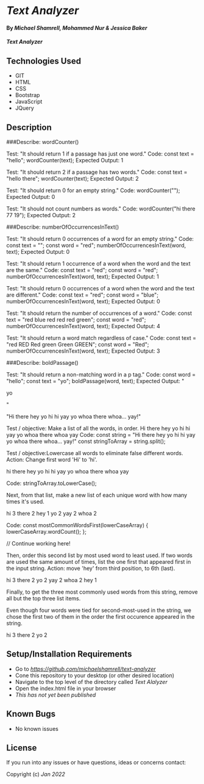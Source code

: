 # _Text Analyzer_

#### By _**Michael Shamrell, Mohammed Nur & Jessica Baker**_ 

#### _Text Analyzer_

## Technologies Used

* GIT
* HTML
* CSS
* Bootstrap
* JavaScript
* JQuery

## Description

###Describe: wordCounter()

Test: "It should return 1 if a passage has just one word."
Code:
const text = "hello";
wordCounter(text);
Expected Output: 1

Test: "It should return 2 if a passage has two words."
Code:
const text = "hello there";
wordCounter(text);
Expected Output: 2

Test: "It should return 0 for an empty string."
Code: wordCounter("");
Expected Output: 0

Test: "It should not count numbers as words."
Code: wordCounter("hi there 77 19");
Expected Output: 2

###Describe: numberOfOccurrencesInText()

Test: "It should return 0 occurrences of a word for an empty string."
Code:
const text = "";
const word = "red";
numberOfOccurrencesInText(word, text);
Expected Output: 0

Test: "It should return 1 occurrence of a word when the word and the text are the same."
Code:
const text = "red";
const word = "red";
numberOfOccurrencesInText(word, text);
Expected Output: 1

Test: "It should return 0 occurrences of a word when the word and the text are different."
Code:
const text = "red";
const word = "blue";
numberOfOccurrencesInText(word, text);
Expected Output: 0

Test: "It should return the number of occurrences of a word."
Code:
const text = "red blue red red red green";
const word = "red";
numberOfOccurrencesInText(word, text);
Expected Output: 4

Test: "It should return a word match regardless of case."
Code:
const text = "red RED Red green Green GREEN";
const word = "Red";
numberOfOccurrencesInText(word, text);
Expected Output: 3

###Describe: boldPassage()

Test: "It should return a non-matching word in a p tag."
Code:
const word = "hello";
const text = "yo";
boldPassage(word, text);
Expected Output: "<p>yo</p>"



"Hi there hey yo hi hi yay yo whoa there whoa... yay!"

Test / objective: Make a list of all the words, in order.
Hi
there
hey
yo
hi
hi
yay
yo
whoa
there
whoa
yay
Code:
const string = "Hi there hey yo hi hi yay yo whoa there whoa... yay!"
const stringToArray = string.split();



Test / objective:Lowercase all words to eliminate false different words.
Action: Change first word 'Hi' to 'hi'.

hi
there
hey
yo
hi
hi
yay
yo
whoa
there
whoa
yay

Code: stringToArray.toLowerCase();


Next, from that list, make a new list of each unique word with how many times it's used.

hi      3
there   2
hey     1
yo      2
yay     2
whoa    2

Code:
const mostCommonWordsFirst(lowerCaseArray) {
  lowerCaseArray.wordCount();
};

// Continue working here!



Then, order this second list by most used word to least used.
If two words are used the same amount of times, list the one first that appeared first in the input string.
Action: move 'hey' from third position, to 6th (last).

hi      3
there   2
yo      2
yay     2
whoa    2
hey     1

Finally, to get the three most commonly used words from this string, remove all but the top three list items.

Even though four words were tied for second-most-used in the string, we chose the first two of them in the order the first occurence appeared in the string.

hi      3
there   2
yo      2





## Setup/Installation Requirements

* Go to _https://github.com/michaelshamrell/text-analyzer_
* Cone this repository to your desktop (or other desired location)
* Navigate to the top level of the directory called _Text Alalyzer_
* Open the index.html file in your browser
* _This has not yet been published_

## Known Bugs

* No known issues

## License

If you run into any issues or have questions, ideas or concerns contact: _<EMAIL>_

Copyright (c) _Jan 2022_ 